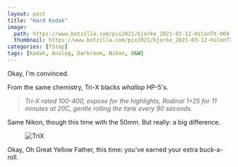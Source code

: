 ```yaml
---
layout: post
title: "Hard Kodak"
image:
  path: https://www.botzilla.com/pix2021/bjorke_2021-03-12-HiConTX-009.jpg
  thumbnail: https://www.botzilla.com/pix2021/bjorke_2021-03-12-HiConTX-009.jpg
categories: [fStop]
tags: [Kodak, Analog, Darkroom, Nikon, B&W]
---
```


Okay, I'm convinced.

From the same chemistry, Tri-X blacks _whallop_ HP-5's.

<!--more-->

<blockquote><i>Tri-X rated 100-400, expose for the highlights, Rodinal 1+25 for 11 minutes at 20C, gentle rolling the tank every 90 seconds.</i></blockquote>

Same Nikon, though this time with the 50mm. But really: a big difference.

<figure class="align-center">
<img alt="TriX" src="https://www.botzilla.com/pix2021/bjorke_2021-03-12-HiConTX-047.jpg">
</figure>

Okay, Oh Great Yellow Father, this time: you've earned your extra buck-a-roll.

